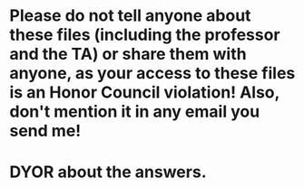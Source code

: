 # Please do not tell anyone about these files (including the professor and the TA) or share them with anyone, as your access to these files is an Honor Council violation! Also, don't mention it in any email you send me!

# DYOR about the answers.
